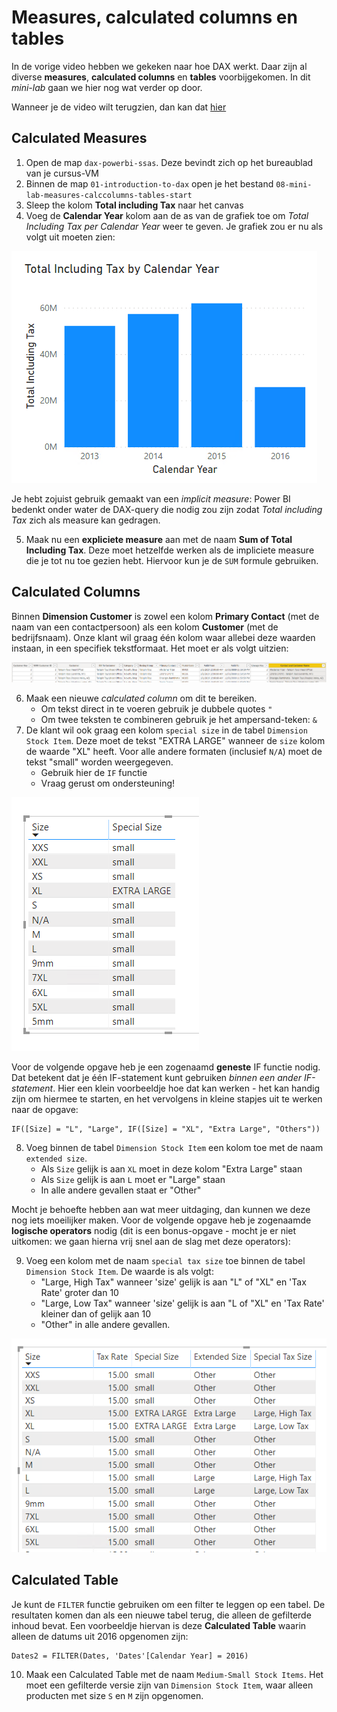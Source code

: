 # Measures, calculated columns en tables

In de vorige video hebben we gekeken naar hoe DAX werkt. Daar zijn al diverse **measures**, **calculated columns** en **tables** voorbijgekomen. In dit *mini-lab* gaan we hier nog wat verder op door.

Wanneer je de video wilt terugzien, dan kan dat [hier](./06-video-measures-calccolumns-tables.html)

## Calculated Measures

1. Open de map `dax-powerbi-ssas`. Deze bevindt zich op het bureaublad van je cursus-VM
2. Binnen de map `01-introduction-to-dax` open je het bestand `08-mini-lab-measures-calccolumns-tables-start`
3. Sleep the kolom **Total including Tax** naar het canvas
4. Voeg de **Calendar Year** kolom aan de as van de grafiek toe om *Total Including Tax per Calendar Year* weer te geven. Je grafiek zou er nu als volgt uit moeten zien:

![Total Including Tax by Calendar Year](img/01-total-including-tax-by-calendar-year.png)

Je hebt zojuist gebruik gemaakt van een *implicit measure*: Power BI bedenkt onder water de DAX-query die nodig zou zijn zodat *Total including Tax* zich als measure kan gedragen.

5. Maak nu een **expliciete measure** aan met de naam **Sum of Total Including Tax**. Deze moet hetzelfde werken als de impliciete measure die je tot nu toe gezien hebt. Hiervoor kun je de `SUM` formule gebruiken.

## Calculated Columns

Binnen **Dimension Customer** is zowel een kolom **Primary Contact** (met de naam van een contactpersoon) als een kolom **Customer** (met de bedrijfsnaam). Onze klant wil graag één kolom waar allebei deze waarden instaan, in een specifiek tekstformaat. Het moet er als volgt uitzien:

![Contact and customer name example](img/02-contact-customer-name-example.png)

6. Maak een nieuwe *calculated column* om dit te bereiken.
   * Om tekst direct in te voeren gebruik je dubbele quotes `"`
   * Om twee teksten te combineren gebruik je het ampersand-teken: `&`
7. De klant wil ook graag een kolom `special size` in de tabel `Dimension Stock Item`. Deze moet de tekst "EXTRA LARGE" wanneer de `size` kolom de waarde "XL" heeft. Voor alle andere formaten (inclusief `N/A`) moet de tekst "small" worden weergegeven.
   * Gebruik hier de `IF` functie
   * Vraag gerust om ondersteuning!

![Example of the special size column](img/03-special-size-column.png)

Voor de volgende opgave heb je een zogenaamd **geneste** IF functie nodig. Dat betekent dat je één IF-statement kunt gebruiken *binnen een ander IF-statement*. Hier een klein voorbeeldje hoe dat kan werken - het kan handig zijn om hiermee te starten, en het vervolgens in kleine stapjes uit te werken naar de opgave:

```dax
IF([Size] = "L", "Large", IF([Size] = "XL", "Extra Large", "Others"))
```

8. Voeg binnen de tabel `Dimension Stock Item` een kolom toe met de naam `extended size`.
   * Als `Size` gelijk is aan `XL` moet in deze kolom "Extra Large" staan
   * Als `Size` gelijk is aan `L` moet er "Large" staan
   * In alle andere gevallen staat er "Other"

Mocht je behoefte hebben aan wat meer uitdaging, dan kunnen we deze nog iets moeilijker maken. Voor de volgende opgave heb je zogenaamde **logische operators** nodig (dit is een bonus-opgave - mocht je er niet uitkomen: we gaan hierna vrij snel aan de slag met deze operators):

9. Voeg een kolom met de naam `special tax size` toe binnen de tabel `Dimension Stock Item`. De waarde is als volgt:
   * "Large, High Tax" wanneer 'size' gelijk is aan "L" of "XL" en 'Tax Rate' groter dan 10
   * "Large, Low Tax" wanneer 'size' gelijk is aan "L of "XL" en 'Tax Rate' kleiner dan of gelijk aan 10
   * "Other" in alle andere gevallen.

![Extra columns](img/04-extracolumns.png)

## Calculated Table

Je kunt de `FILTER` functie gebruiken om een filter te leggen op een tabel. De resultaten komen dan als een nieuwe tabel terug, die alleen de gefilterde inhoud bevat. Een voorbeeldje hiervan is deze **Calculated Table** waarin alleen de datums uit 2016 opgenomen zijn:

```dax
Dates2 = FILTER(Dates, 'Dates'[Calendar Year] = 2016)
```

10. Maak een Calculated Table met de naam `Medium-Small Stock Items`. Het moet een gefilterde versie zijn van `Dimension Stock Item`, waar alleen producten met size `S` en `M` zijn opgenomen.

